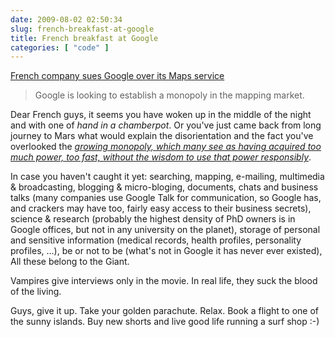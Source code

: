 ```yaml
---
date: 2009-08-02 02:50:34
slug: french-breakfast-at-google
title: French breakfast at Google
categories: [ "code" ]
---
```


[French company sues Google over its Maps service](http://www.tcmagazine.com/comments.php?id=28420&catid=6)




> Google is looking to establish a monopoly in the mapping market.





Dear French guys, it seems you have woken up in the middle of the night and with one of _hand in a chamberpot_. Or you've just came back from long journey to Mars what would explain the disorientation and the fact you've overlooked the [_growing monopoly, which many see as having acquired too much power, too fast, without the wisdom to use that power responsibly_](http://evolvingtrends.wordpress.com/2006/07/10/google-is-a-monopoly/).





In case you haven't caught it yet: searching, mapping, e-mailing, multimedia & broadcasting, blogging & micro-bloging, documents, chats and business talks (many companies use Google Talk for communication, so Google has, and crackers may have too, fairly easy access to their business secrets), science & research (probably the highest density of PhD owners is in Google offices, but not in any university on the planet), storage of personal and sensitive information (medical records, health profiles, personality profiles, ...), be or not to be (what's not in Google it has never ever existed), <your favourite stuff goes here> All these belong to the Giant.





Vampires give interviews only in the movie. In real life, they suck the blood of the living.





Guys, give it up. Take your golden parachute. Relax. Book a flight to one of the sunny islands. Buy new shorts and live good life running a surf shop :-)
